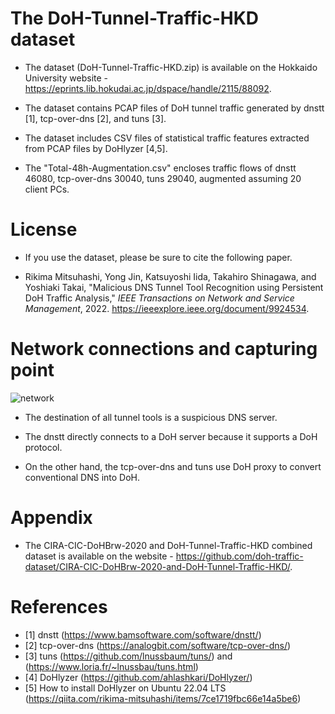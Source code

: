 # The DoH-Tunnel-Traffic-HKD dataset

* The dataset (DoH-Tunnel-Traffic-HKD.zip) is available on the Hokkaido University website - https://eprints.lib.hokudai.ac.jp/dspace/handle/2115/88092.

* The dataset contains PCAP files of DoH tunnel traffic generated by dnstt [1], tcp-over-dns [2], and tuns [3].

* The dataset includes CSV files of statistical traffic features extracted from PCAP files by DoHlyzer [4,5].

* The "Total-48h-Augmentation.csv" encloses traffic flows of dnstt 46080, tcp-over-dns 30040, tuns 29040, augmented assuming 20 client PCs.

# License

* If you use the dataset, please be sure to cite the following paper.

* Rikima Mitsuhashi, Yong Jin, Katsuyoshi Iida, Takahiro Shinagawa, and Yoshiaki Takai, 
"Malicious DNS Tunnel Tool Recognition using Persistent DoH Traffic Analysis,"
*IEEE Transactions on Network and Service Management*, 2022. https://ieeexplore.ieee.org/document/9924534.

# Network connections and capturing point

![network](https://user-images.githubusercontent.com/101712711/173388419-2981578d-7157-42e9-a6b3-1ebe67f44d9c.png)

* The destination of all tunnel tools is a suspicious DNS server.

* The dnstt directly connects to a DoH server because it supports a DoH protocol.

* On the other hand, the tcp-over-dns and tuns use DoH proxy to convert conventional DNS into DoH.

# Appendix

* The CIRA-CIC-DoHBrw-2020 and DoH-Tunnel-Traffic-HKD combined dataset is available on the website - https://github.com/doh-traffic-dataset/CIRA-CIC-DoHBrw-2020-and-DoH-Tunnel-Traffic-HKD/.

# References
* [1] dnstt</t>  (https://www.bamsoftware.com/software/dnstt/)
* [2] tcp-over-dns</t> (https://analogbit.com/software/tcp-over-dns/)
* [3] tuns</t> (https://github.com/lnussbaum/tuns/) and (https://www.loria.fr/~lnussbau/tuns.html)
* [4] DoHlyzer</t> (https://github.com/ahlashkari/DoHlyzer/)
* [5] How to install DoHlyzer on Ubuntu 22.04 LTS</t> (https://qiita.com/rikima-mitsuhashi/items/7ce1719fbc66e14a5be6)
